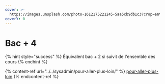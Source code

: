 ```yaml
---
cover: >-
  https://images.unsplash.com/photo-1612175221245-5aa5cb9db1c3?crop=entropy&cs=tinysrgb&fm=jpg&ixid=MnwxOTcwMjR8MHwxfHNlYXJjaHwxfHxydXNzaWFuJTIwYnVpbGRpbmd8ZW58MHx8fHwxNjc1NzU4MjUz&ixlib=rb-4.0.3&q=80
coverY: 0
---
```


# Bac + 4

{% hint style="success" %}
Équivalent bac + 2 si suivit de l'ensemble des cours
{% endhint %}

{% content-ref url="../../sysadmin/pour-aller-plus-loin/" %}
[pour-aller-plus-loin](../../sysadmin/pour-aller-plus-loin/)
{% endcontent-ref %}
